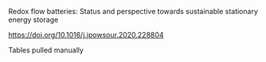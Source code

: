 Redox flow batteries: Status and perspective towards sustainable stationary energy storage

https://doi.org/10.1016/j.jpowsour.2020.228804

Tables pulled manually
